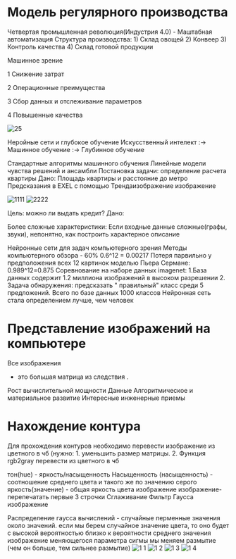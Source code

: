 # Модель регулярного производства
Четвертая промышленная революция(Индустрия 4.0) - Маштабная автоматизация Структура производства: 1) Склад овощей 2) Конвеер 3) Контроль качества 4) Склад готовой продукции

Машинное зрение
 
1 Снижение затрат

2 Операционные преимущества

3 Сбор данных и отслеживание параметров

4 Повышенные качества   

![25](https://user-images.githubusercontent.com/118394364/213444112-fdcaf077-febc-4497-b094-2a8ed2e96ddc.png)


Неройные сети и глубокое обучение
Искусственный интелект :-> Машинное обучение :-> Глубинное обучение

Стандартные алгоритмы машинного обучения
Линейные модели
чувства решений и ансамбли
Постановка задачи: определение расчета квартиры
Дано: Площадь квартиры и расстояние до метро Предсказания в EXEL с помощью Трендаизображение
изображение

![1111](https://user-images.githubusercontent.com/118394364/213444297-88baadda-67ba-4d74-a53b-75e193ae5a18.png)
![2222](https://user-images.githubusercontent.com/118394364/213444406-f38a08e1-46e2-4f84-852b-4a2a774bfafb.png)


Цель: можно ли выдать кредит? Дано:

Более сложные характеристики:
Если входные данные сложные(графы, звуки), непонятно, как построить характерное описание

Нейронные сети для задач компьютерного зрения
Методы компьютерного обзора - 60%
0.6^12 = 0.00217
Потеря парвильно у предположения всех 12 картинок моделью Пьера Сермане:
0.989^12=0.875 Соревнование на наборе данных imagenet: 1.База данных содержит 1.2 миллиона изображений в высоком разрешении 2. Задача обнаружения: предсказать " правильный" класс среди 5 предложений. Всего по базе данных 1000 классов Нейронная сеть стала определением лучше, чем человек

# Представление изображений на компьютере
Все изображения
- это большая матрица из следствия .

Рост вычислительной мощности
Данные
Алгоритмическое и материальное развитие
Интересные инженерные приемы

# Нахождение контура
Для прохождения контуров необходимо перевести изображение из цветного в чб (нужно: 1. уменьшить размер матрицы. 2. Функция rgb2gray перевести из цветного в чб

тон(hue) - яркость/насыщенность
Насыщенность (насыщенность) - соотношение среднего цвета и такого же по значению серого
яркость(значение) - общая яркость цвета
изображение изображение- перепечатать первые 3 строчки
Сглаживание Фильтр Гаусса
изображение

Распределение гаусса вычислений - случайные перменные значения около значений. если мы берем случайное значение цвета, то оно будет с высокой вероятностью близко к вероятности среднего значения изображение меняющегося параметра сигмы мы меняем размытие (чем он больше, тем сильнее размытие)
![1 1](https://user-images.githubusercontent.com/118394364/213444914-693ab6ae-574f-49d2-9c35-84d2ee221cc7.png)
![1 2](https://user-images.githubusercontent.com/118394364/213444922-f77e5c56-07c1-49bd-afc9-1f6ee67201b5.png)
![1 3](https://user-images.githubusercontent.com/118394364/213444923-ecc7e89d-2155-4181-b2e1-110c792620bb.png)
![1 4](https://user-images.githubusercontent.com/118394364/213444933-cf2f92c5-eb6f-48a2-ad22-a27491197230.png)

